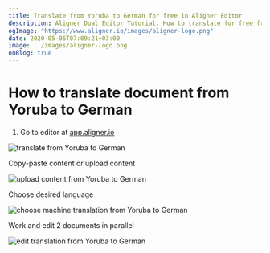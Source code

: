 ```yaml
---
title: Translate from Yoruba to German for free in Aligner Editor
description: Aligner Dual Editor Tutorial. How to translate for free from Yoruba to German. Aligner is multilingual document management platform. 
ogImage: "https://www.aligner.io/images/aligner-logo.png"
date: 2020-05-06T07:09:21+03:00
image: ../images/aligner-logo.png
onBlog: true
---
```


# How to translate document from Yoruba to German

1. Go to editor at [app.aligner.io](https://app.aligner.io "Aligner App web page")

![translate from Yoruba to German](../aligner-blank-editor.png "translate from Yoruba to German")

Copy-paste content or upload content

![upload content from Yoruba to German](../aligner-uploaded-document.png "upload content from Yoruba to German")

Choose desired language

![choose machine translation from Yoruba to German](../aligner-language-dropdown.png "choose machine translation from Yoruba to German")

Work and edit 2 documents in parallel

![edit translation from Yoruba to German](../aligner-double-sitded-editor.png "edit translation from Yoruba to German")


